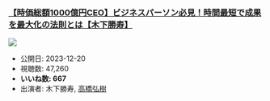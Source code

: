 ### [【時価総額1000億円CEO】ビジネスパーソン必見！時間最短で成果を最大化の法則とは【木下勝寿】](https://www.youtube.com/watch?v=SNnv-SIfKvQ)
[![](https://img.youtube.com/vi/SNnv-SIfKvQ/sddefault.jpg)](https://www.youtube.com/watch?v=SNnv-SIfKvQ)
-   公開日: 2023-12-20
-   視聴数: 47,260
-   **いいね数: 667**
-   出演者: 木下勝寿, [高橋弘樹](/rehacq_fan/people/高橋弘樹 "wikilink")
